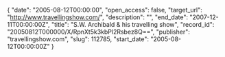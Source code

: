 {
  "date": "2005-08-12T00:00:00", 
  "open_access": false, 
  "target_url": "http://www.travellingshow.com/", 
  "description": "", 
  "end_date": "2007-12-11T00:00:00Z", 
  "title": "S.W. Archibald & his travelling show", 
  "record_id": "20050812T000000/X/RpnXt5k3kbPl2Rsbez8Q==", 
  "publisher": "travellingshow.com", 
  "slug": 112785, 
  "start_date": "2005-08-12T00:00:00Z"
}

